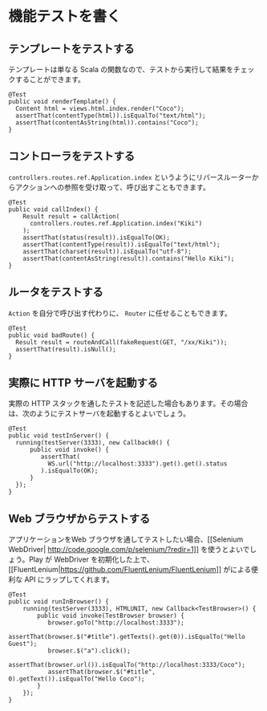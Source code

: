<!-- translated -->
<!--
# Writing functional tests
-->
# 機能テストを書く

<!--
## Testing a template
-->
## 
## テンプレートをテストする

<!--
As a template is a standard Scala function, you can execute it from a test and check the result:
-->
テンプレートは単なる Scala の関数なので、テストから実行して結果をチェックすることができます。

```
@Test
public void renderTemplate() {
  Content html = views.html.index.render("Coco");
  assertThat(contentType(html)).isEqualTo("text/html");
  assertThat(contentAsString(html)).contains("Coco");
}
```

<!--
## Testing your controllers
-->
## コントローラをテストする

<!--
You can also retrieve an action reference from the reverse router, such as `controllers.routes.ref.Application.index`. You can then invoke it:
-->
`controllers.routes.ref.Application.index` というようにリバースルーターからアクションへの参照を受け取って、呼び出すこともできます。

```
@Test
public void callIndex() {
    Result result = callAction(
      controllers.routes.ref.Application.index("Kiki")
    );
    assertThat(status(result)).isEqualTo(OK);
    assertThat(contentType(result)).isEqualTo("text/html");
    assertThat(charset(result)).isEqualTo("utf-8");
    assertThat(contentAsString(result)).contains("Hello Kiki");
}
```

<!--
## Testing the router
-->
## ルータをテストする

<!--
Instead of calling the `Action` yourself, you can let the `Router` do it:
-->
`Action` を自分で呼び出す代わりに、 `Router` に任せることもできます。

```
@Test
public void badRoute() {
  Result result = routeAndCall(fakeRequest(GET, "/xx/Kiki"));
  assertThat(result).isNull();
}
```

<!--
## Starting a real HTTP server
-->
## 実際に HTTP サーバを起動する

<!--
Sometimes you want to test the real HTTP stack from with your test. You can do this by starting a test server:
-->
実際の HTTP スタックを通したテストを記述した場合もあります。その場合は、次のようにテストサーバを起動するとよいでしょう。

```
@Test
public void testInServer() {
  running(testServer(3333), new Callback0() {
      public void invoke() {
         assertThat(
           WS.url("http://localhost:3333").get().get().status
         ).isEqualTo(OK);
      }
  });
}
```

<!--
## Testing from within a web browser
-->
## Web ブラウザからテストする

<!--
If you want to test your application from with a Web browser, you can use [[Selenium WebDriver| http://code.google.com/p/selenium/?redir=1]]. Play will start the WebDriver for your, and wrap it in the convenient API provided by [[FluentLenium|https://github.com/FluentLenium/FluentLenium]].
-->
アプリケーションをWeb ブラウザを通してテストしたい場合、[[Selenium WebDriver| http://code.google.com/p/selenium/?redir=1]] を使うとよいでしょう。Play が WebDriver を初期化した上で、 [[FluentLenium|https://github.com/FluentLenium/FluentLenium]] がによる便利な API にラップしてくれます。

```
@Test
public void runInBrowser() {
    running(testServer(3333), HTMLUNIT, new Callback<TestBrowser>() {
        public void invoke(TestBrowser browser) {
           browser.goTo("http://localhost:3333"); 
           assertThat(browser.$("#title").getTexts().get(0)).isEqualTo("Hello Guest");
           browser.$("a").click();
           assertThat(browser.url()).isEqualTo("http://localhost:3333/Coco");
           assertThat(browser.$("#title", 0).getText()).isEqualTo("Hello Coco");
        }
    });
}
```
